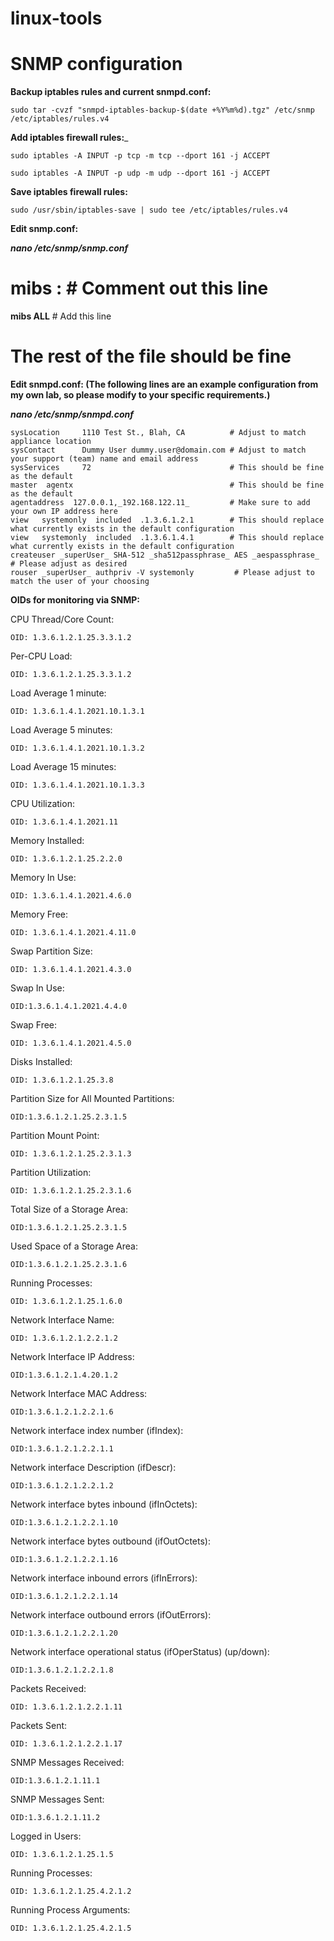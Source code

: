 # linux-tools





# SNMP configuration

**Backup iptables rules and current snmpd.conf:**

    sudo tar -cvzf "snmpd-iptables-backup-$(date +%Y%m%d).tgz" /etc/snmp /etc/iptables/rules.v4    





**Add iptables firewall rules:**_

    sudo iptables -A INPUT -p tcp -m tcp --dport 161 -j ACCEPT

    sudo iptables -A INPUT -p udp -m udp --dport 161 -j ACCEPT





**Save iptables firewall rules:**

    sudo /usr/sbin/iptables-save | sudo tee /etc/iptables/rules.v4



**Edit snmp.conf:**

**_nano /etc/snmp/snmp.conf_**

# mibs : # Comment out this line

**mibs ALL** # Add this line

# The rest of the file should be fine



**Edit snmpd.conf: (The following lines are an example configuration from my own lab, so please modify to your specific requirements.)**

**_nano /etc/snmp/snmpd.conf_**

    sysLocation     1110 Test St., Blah, CA          # Adjust to match appliance location
    sysContact      Dummy User dummy.user@domain.com # Adjust to match your support (team) name and email address
    sysServices     72                               # This should be fine as the default
    master  agentx                                   # This should be fine as the default
    agentaddress  127.0.0.1,_192.168.122.11_         # Make sure to add your own IP address here
    view   systemonly  included  .1.3.6.1.2.1        # This should replace what currently exists in the default configuration
    view   systemonly  included  .1.3.6.1.4.1        # This should replace what currently exists in the default configuration
    createuser _superUser_ SHA-512 _sha512passphrase_ AES _aespassphrase_ # Please adjust as desired
    rouser _superUser_ authpriv -V systemonly         # Please adjust to match the user of your choosing





**OIDs for monitoring via SNMP:**

CPU Thread/Core Count:

    OID: 1.3.6.1.2.1.25.3.3.1.2


Per-CPU Load:

    OID: 1.3.6.1.2.1.25.3.3.1.2


Load Average 1 minute:

    OID: 1.3.6.1.4.1.2021.10.1.3.1


Load Average 5 minutes:

    OID: 1.3.6.1.4.1.2021.10.1.3.2


Load Average 15 minutes:

    OID: 1.3.6.1.4.1.2021.10.1.3.3


CPU Utilization:

    OID: 1.3.6.1.4.1.2021.11


Memory Installed:

    OID: 1.3.6.1.2.1.25.2.2.0


Memory In Use:

    OID: 1.3.6.1.4.1.2021.4.6.0


Memory Free:

    OID: 1.3.6.1.4.1.2021.4.11.0


Swap Partition Size:

    OID: 1.3.6.1.4.1.2021.4.3.0


Swap In Use:

    OID:1.3.6.1.4.1.2021.4.4.0


Swap Free:

    OID: 1.3.6.1.4.1.2021.4.5.0


Disks Installed:

    OID: 1.3.6.1.2.1.25.3.8


Partition Size for All Mounted Partitions:

    OID:1.3.6.1.2.1.25.2.3.1.5


Partition Mount Point:

    OID: 1.3.6.1.2.1.25.2.3.1.3


Partition Utilization:

    OID: 1.3.6.1.2.1.25.2.3.1.6


Total Size of a Storage Area:

    OID:1.3.6.1.2.1.25.2.3.1.5


Used Space of a Storage Area:

    OID:1.3.6.1.2.1.25.2.3.1.6


Running Processes:

    OID: 1.3.6.1.2.1.25.1.6.0


Network Interface Name:

    OID: 1.3.6.1.2.1.2.2.1.2


Network Interface IP Address:

    OID:1.3.6.1.2.1.4.20.1.2


Network Interface MAC Address:

    OID:1.3.6.1.2.1.2.2.1.6


Network interface index number (ifIndex):

    OID:1.3.6.1.2.1.2.2.1.1


Network interface Description (ifDescr):

    OID:1.3.6.1.2.1.2.2.1.2


Network interface bytes inbound (ifInOctets):

    OID:1.3.6.1.2.1.2.2.1.10


Network interface bytes outbound (ifOutOctets):

    OID:1.3.6.1.2.1.2.2.1.16


Network interface inbound errors (ifInErrors):

    OID:1.3.6.1.2.1.2.2.1.14


Network interface outbound errors (ifOutErrors):

    OID:1.3.6.1.2.1.2.2.1.20


Network interface operational status (ifOperStatus) (up/down):

    OID:1.3.6.1.2.1.2.2.1.8


Packets Received:

    OID: 1.3.6.1.2.1.2.2.1.11


Packets Sent: 

    OID: 1.3.6.1.2.1.2.2.1.17


SNMP Messages Received:

    OID:1.3.6.1.2.1.11.1


SNMP Messages Sent:

    OID:1.3.6.1.2.1.11.2


Logged in Users:

    OID: 1.3.6.1.2.1.25.1.5


Running Processes:

    OID: 1.3.6.1.2.1.25.4.2.1.2


Running Process Arguments:

    OID: 1.3.6.1.2.1.25.4.2.1.5


